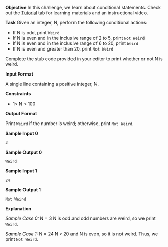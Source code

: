 **Objective**
In this challenge, we learn about conditional statements. Check out the [Tutorial](https://www.hackerrank.com/challenges/30-conditional-statements/tutorial) tab for learning materials and an instructional video.

**Task**
Given an integer, N, perform the following conditional actions:

- If N is odd, print `Weird`
- If N is even and in the inclusive range of 2 to 5, print `Not Weird`
- If N is even and in the inclusive range of 6 to 20, print `Weird`
- If N is even and greater than 20, print `Not Weird`

Complete the stub code provided in your editor to print whether or not N is weird.

**Input Format**

A single line containing a positive integer, N.

**Constraints**

- 1< N < 100

**Output Format**

Print `Weird` if the number is weird; otherwise, print `Not Weird`.

**Sample Input 0**

```
3
```

**Sample Output 0**

```
Weird
```

**Sample Input 1**

```
24
```

**Sample Output 1**

```
Not Weird
```

**Explanation**

*Sample Case 0:* N = 3
N is odd and odd numbers are weird, so we print `Weird`.

*Sample Case 1:* N = 24 
N > 20 and N is even, so it is not weird. Thus, we print `Not Weird`.

